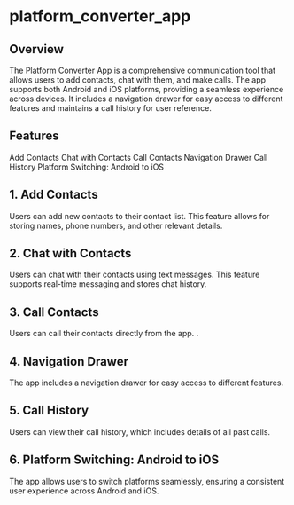 # platform_converter_app

## Overview
The Platform Converter App is a comprehensive communication tool that allows users to add contacts, chat with them, and make calls. The app supports both Android and iOS platforms, providing a seamless experience across devices. It includes a navigation drawer for easy access to different features and maintains a call history for user reference.

## Features
Add Contacts
Chat with Contacts
Call Contacts
Navigation Drawer
Call History
Platform Switching: Android to iOS

## 1. Add Contacts
Users can add new contacts to their contact list. This feature allows for storing names, phone numbers, and other relevant details.

## 2. Chat with Contacts
Users can chat with their contacts using text messages. This feature supports real-time messaging and stores chat history.

## 3. Call Contacts
Users can call their contacts directly from the app. .

## 4. Navigation Drawer
The app includes a navigation drawer for easy access to different features.

## 5. Call History
Users can view their call history, which includes details of all past calls.

## 6. Platform Switching: Android to iOS
The app allows users to switch platforms seamlessly, ensuring a consistent user experience across Android and iOS.
